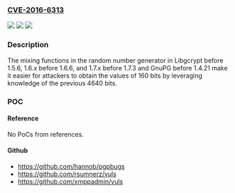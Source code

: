 ### [CVE-2016-6313](https://cve.mitre.org/cgi-bin/cvename.cgi?name=CVE-2016-6313)
![](https://img.shields.io/static/v1?label=Product&message=n%2Fa&color=blue)
![](https://img.shields.io/static/v1?label=Version&message=n%2Fa&color=blue)
![](https://img.shields.io/static/v1?label=Vulnerability&message=n%2Fa&color=brighgreen)

### Description

The mixing functions in the random number generator in Libgcrypt before 1.5.6, 1.6.x before 1.6.6, and 1.7.x before 1.7.3 and GnuPG before 1.4.21 make it easier for attackers to obtain the values of 160 bits by leveraging knowledge of the previous 4640 bits.

### POC

#### Reference
No PoCs from references.

#### Github
- https://github.com/hannob/pgpbugs
- https://github.com/rsumnerz/vuls
- https://github.com/xmppadmin/vuls

